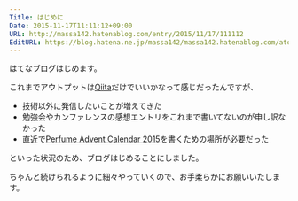 ```yaml
---
Title: はじめに
Date: 2015-11-17T11:11:12+09:00
URL: http://massa142.hatenablog.com/entry/2015/11/17/111112
EditURL: https://blog.hatena.ne.jp/massa142/massa142.hatenablog.com/atom/entry/16957821763033586549
---
```


はてなブログはじめます。

これまでアウトプットは[Qiita](http://qiita.com/massa142)だけでいいかなって感じだったんですが、

+ 技術以外に発信したいことが増えてきた
+ 勉強会やカンファレンスの感想エントリをこれまで書いてないのが申し訳なかった
+ 直近で[Perfume Advent Calendar 2015](http://www.adventar.org/calendars/887)を書くための場所が必要だった

といった状況のため、ブログはじめることにしました。

ちゃんと続けられるように細々やっていくので、お手柔らかにお願いいたします。
